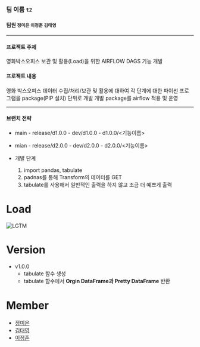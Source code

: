 ### 팀 이름 `t2`
#### 팀원 `정미은` `이정훈` `김태영`
***

#### 프로젝트 주제

영화박스오피스 보관 및 활용(Load)을 위한 AIRFLOW DAGS 기능 개발

#### 프로젝트 내용

영화 박스오피스 데이터 수집/처리/보관 및 활용에 대하여 
각 단계에 대한 파이썬 프로그램을 package(PIP 설치) 단위로  개발
개발 package를 airflow 적용 및 운영

***

#### 브랜치 전략

- main - release/d1.0.0 - dev/d1.0.0 - d1.0.0/<기능이름>
- mian - release/d2.0.0 - dev/d2.0.0 - d2.0.0/<기능이름>

- 개발 단계
    1. import pandas, tabulate
    2. padnas를 통해 Transform의 데이터를 GET
    3. tabulate를 사용해서 일반적인 출력을 하지 않고 조금 더 예쁘게 출력

# Load

![LGTM](https://i.lgtm.fun/2t8b.png)

# Version
- v1.0.0
  - tabulate 함수 생성
  - tabulate 함수에서 **Orgin DataFrame과 Pretty DataFrame** 반환
	

# Member
- [정미은](https://github.com/orgs/DE32-Team-Two/people/hahahellooo)
- [김태영](https://github.com/orgs/DE32-Team-Two/people/tbongkim03)
- [이정훈](https://github.com/orgs/DE32-Team-Two/people/Jeonghoon2)

